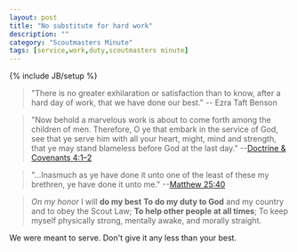 ```yaml
---
layout: post
title: "No substitute for hard work"
description: ""
category: "Scoutmasters Minute"
tags: [service,work,duty,scoutmasters minute]
---
```

{% include JB/setup %}
>"There is no greater exhilaration or satisfaction than to know, after a hard day of work, that we have done our best." -- Ezra Taft Benson

>"Now behold a marvelous work is about to come forth among the children of men. Therefore, O ye that embark in the service of God, see that ye serve him with all your heart, might, mind and strength, that ye may stand blameless before God at the last day." --[Doctrine & Covenants 4:1–2](https://www.lds.org/scriptures/dc-testament/dc/4.1-2?lang=eng#0)

>"...Inasmuch as ye have done it unto one of the least of these my brethren, ye have done it unto me." --[Matthew 25:40](https://www.lds.org/scriptures/nt/matt/25.40?lang=eng#39)

>_On my honor_ I will **do my best**
>**To do my duty to God** and my country 
>and to obey the Scout Law; 
>**To help other people at all times**;
>To keep myself physically strong, 
>mentally awake, and morally straight.

We were meant to serve. Don't give it any less than your best.
